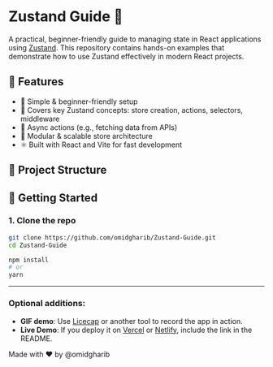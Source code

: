 # Zustand Guide 🐻

A practical, beginner-friendly guide to managing state in React applications using [Zustand](https://github.com/pmndrs/zustand). This repository contains hands-on examples that demonstrate how to use Zustand effectively in modern React projects.

## 🌟 Features

- 🔰 Simple &amp; beginner-friendly setup
- 🎯 Covers key Zustand concepts: store creation, actions, selectors, middleware
- 🔄 Async actions (e.g., fetching data from APIs)
- 🧩 Modular &amp; scalable store architecture
- ⚛️ Built with React and Vite for fast development

## 📁 Project Structure

## 🚀 Getting Started

### 1. Clone the repo

```bash
git clone https://github.com/omidgharib/Zustand-Guide.git
cd Zustand-Guide

npm install
# or
yarn
```
---

### Optional additions:
- **GIF demo**: Use [Licecap](https://www.cockos.com/licecap/) or another tool to record the app in action.
- **Live Demo**: If you deploy it on [Vercel](https://vercel.com/) or [Netlify](https://www.netlify.com/), include the link in the README.

Made with ❤️ by @omidgharib
